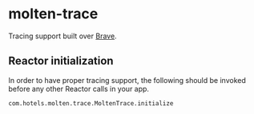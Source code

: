 # molten-trace

Tracing support built over [Brave](https://github.com/openzipkin/brave).

## Reactor initialization
In order to have proper tracing support, the following should be invoked before any other Reactor calls in your app.

```
com.hotels.molten.trace.MoltenTrace.initialize
```
